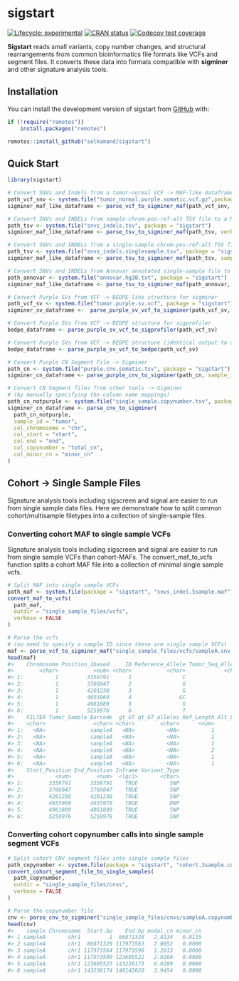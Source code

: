 
<!-- README.md is generated from README.Rmd. Please edit that file -->

# sigstart

<!-- badges: start -->

[![Lifecycle:
experimental](https://img.shields.io/badge/lifecycle-experimental-orange.svg)](https://lifecycle.r-lib.org/articles/stages.html#experimental)
[![CRAN
status](https://www.r-pkg.org/badges/version/sigstart)](https://CRAN.R-project.org/package=sigstart)
[![Codecov test
coverage](https://codecov.io/gh/CCICB/sigstart/graph/badge.svg)](https://app.codecov.io/gh/CCICB/sigstart)
<!-- badges: end -->

**Sigstart** reads small variants, copy number changes, and structural
rearrangements from common bioinformatics file formats like VCFs and
segment files. It converts these data into formats compatible with
**sigminer** and other signature analysis tools.

## Installation

You can install the development version of sigstart from
[GitHub](https://github.com/) with:

``` r
if (!require("remotes"))
    install.packages("remotes")

remotes::install_github("selkamand/sigstart")
```

## Quick Start

``` r
library(sigstart)

# Convert SNVs and Indels from a tumor-normal VCF -> MAF-like dataframe for sigminer
path_vcf_snv <- system.file("tumor_normal.purple.somatic.vcf.gz",package = "sigstart")
sigminer_maf_like_dataframe <- parse_vcf_to_sigminer_maf(path_vcf_snv, sample_id = "tumor")

# Convert SNVs and INDELs from sample-chrom-pos-ref-alt TSV file to a MAF-like dataframe (Pos should be 1-based)
path_tsv <- system.file("snvs_indels.tsv", package = "sigstart")
sigminer_maf_like_dataframe <- parse_tsv_to_sigminer_maf(path_tsv, verbose = FALSE)

# Convert SNVs and INDELs from a single-sample chrom-pos-ref-alt TSV file to a MAF-like dataframe (Pos should be 1-based)
path_tsv <- system.file("snvs_indels.singlesample.tsv", package = "sigstart")
sigminer_maf_like_dataframe <- parse_tsv_to_sigminer_maf(path_tsv, sample_id = "tumor", verbose = FALSE)

# Convert SNVs and INDELs from Annovar annotated single-sample file to a MAF-like dataframe
path_annovar <- system.file("annovar.hg38.txt", package = "sigstart")
sigminer_maf_like_dataframe <- parse_tsv_to_sigminer_maf(path_annovar, sample_id = "tumor", verbose = FALSE,)

# Convert Purple SVs from VCF -> BEDPE-like structure for sigminer
path_vcf_sv <- system.file("tumor.purple.sv.vcf", package = "sigstart")
sigminer_sv_dataframe <-  parse_purple_sv_vcf_to_sigminer(path_vcf_sv, sample_id = "tumor")

# Convert Purple SVs from VCF -> BEDPE structure for sigprofiler
bedpe_dataframe <- parse_purple_sv_vcf_to_sigprofiler(path_vcf_sv)

# Convert Purple SVs from VCF -> BEDPE structure (identical output to above)
bedpe_dataframe <- parse_purple_sv_vcf_to_bedpe(path_vcf_sv)

# Convert Purple CN Segment File -> Sigminer 
path_cn <- system.file("purple.cnv.somatic.tsv", package = "sigstart")
sigminer_cn_dataframe <- parse_purple_cnv_to_sigminer(path_cn, sample_id = "tumor")

# Convert CN Segment files from other tools -> Sigminer
# (by manually specifying the column name mappings)
path_cn_notpurple <- system.file("single_sample.copynumber.tsv", package = "sigstart")
sigminer_cn_dataframe <- parse_cnv_to_sigminer(
  path_cn_notpurple,
  sample_id = "tumor",
  col_chromosome = "chr",
  col_start = "start",
  col_end = "end",
  col_copynumber = "total_cn",
  col_minor_cn = "minor_cn"
)
```

## Cohort -\> Single Sample Files

Signature analysis tools including sigscreen and signal are easier to
run from single sample data files. Here we demonstrate how to split
common cohort/multisample filetypes into a collection of single-sample
files.

### Converting cohort MAF to single sample VCFs

Signature analysis tools including sigscreen and signal are easier to
run from single sample VCFs than cohort-MAFs. The convert_maf_to_vcfs
function splits a cohort MAF file into a collection of minimal single
sample vcfs.

``` r
# Split MAF into single sample VCFs
path_maf <- system.file(package = "sigstart", "snvs_indel.5sample.maf")
convert_maf_to_vcfs(
  path_maf, 
  outdir = "single_sample_files/vcfs", 
  verbose = FALSE
)

# Parse the vcfs 
# (no need to specify a sample ID since these are single sample VCFs)
maf <- parse_vcf_to_sigminer_maf("single_sample_files/vcfs/sampleA.snv_indel.vcf.bgz", verbose = FALSE)
head(maf)
#>    Chromosome Position_1based     ID Reference_Allele Tumor_Seq_Allele2  QUAL
#>        <char>           <num> <char>           <char>            <char> <num>
#> 1:          1         3359791      1                C                 T    NA
#> 2:          1         3766047      2                G                 A    NA
#> 3:          1         4201238      3                G                 A    NA
#> 4:          1         4655969      4               GC                AT    NA
#> 5:          1         4961889      5                G                 C    NA
#> 6:          1         5259976      6                T                 A    NA
#>    FILTER Tumor_Sample_Barcode  gt_GT gt_GT_alleles Ref_Length Alt_Length
#>    <char>               <char> <char>        <char>      <num>      <num>
#> 1:   <NA>              sampleA   <NA>          <NA>          1          1
#> 2:   <NA>              sampleA   <NA>          <NA>          1          1
#> 3:   <NA>              sampleA   <NA>          <NA>          1          1
#> 4:   <NA>              sampleA   <NA>          <NA>          2          2
#> 5:   <NA>              sampleA   <NA>          <NA>          1          1
#> 6:   <NA>              sampleA   <NA>          <NA>          1          1
#>    Start_Position End_Position Inframe Variant_Type
#>             <num>        <num>  <lgcl>       <char>
#> 1:        3359791      3359791    TRUE          SNP
#> 2:        3766047      3766047    TRUE          SNP
#> 3:        4201238      4201238    TRUE          SNP
#> 4:        4655969      4655970    TRUE          DNP
#> 5:        4961889      4961889    TRUE          SNP
#> 6:        5259976      5259976    TRUE          SNP
```

### Converting cohort copynumber calls into single sample segment VCFs

``` r
# Split cohort CNV segment files into single sample files 
path_copynumber <- system.file(package = "sigstart", "cohort.3sample.copynumber.hg38.tsv")
convert_cohort_segment_file_to_single_samples(
  path_copynumber, 
  outdir = "single_sample_files/cnvs", 
  verbose = FALSE
)

# Parse the copynumber file
cnv <- parse_cnv_to_sigminer("single_sample_files/cnvs/sampleA.copynumber.tsv.bgz", sample_id = "sampleA")
head(cnv)
#>    sample Chromosome  Start.bp    End.bp modal_cn minor_cn
#> 1 sampleA       chr1         1  86871328   2.8134   0.8115
#> 2 sampleA       chr1  86871329 117973563   2.0052   0.0000
#> 3 sampleA       chr1 117973564 117973598   1.2013   0.0000
#> 4 sampleA       chr1 117973599 123605522   2.0260   0.0000
#> 5 sampleA       chr1 123605523 143236173   6.0289   0.0000
#> 6 sampleA       chr1 143236174 148142020   3.9454   0.0000
```
